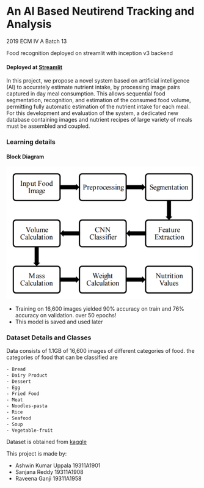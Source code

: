 # An AI Based Neutirend Tracking and Analysis
2019 ECM IV A Batch 13

Food recognition deployed on streamlit with inception v3 backend
#### Deployed at [Streamlit](https://ashwinexe-fyp-f00d-recog-inception-bhdsz4.streamlit.app/)


In this project, we propose a novel system based on artificial intelligence (AI) to accurately estimate nutrient intake, by processing image pairs captured in day meal consumption. This allows sequential food segmentation, recognition, and estimation of the consumed food volume, permitting fully automatic estimation of the nutrient intake for each meal. For this development and evaluation of the system, a dedicated new database containing images and nutrient recipes of large variety of meals must be assembled and coupled.

### Learning details

#### Block Diagram
![](block_diagram.png)
- Training on 16,600 images yielded 90% accuracy on train and 76% accuracy on validation. over 50 epochs!
- This model is saved and used later

### Dataset Details and Classes
Data consists of 1.1GB of 16,600 images of different categories of food.
the categories of food that can be classified are 

    - Bread
    - Dairy Product
    - Dessert
    - Egg
    - Fried Food
    - Meat
    - Noodles-pasta
    - Rice
    - Seafood
    - Soup
    - Vegetable-fruit
    
Dataset is obtained from [kaggle](https://www.kaggle.com/trolukovich/food11-image-dataset)

This project is made by:
- Ashwin Kumar Uppala 19311A1901
- Sanjana Reddy 19311A1908
- Raveena Ganji 19311A1958

